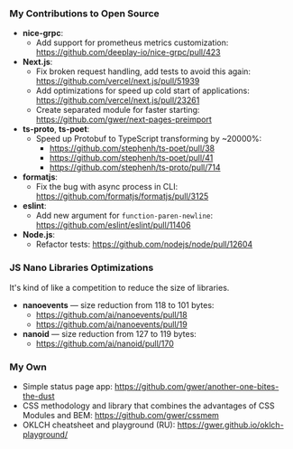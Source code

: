### My Contributions to Open Source
- **nice-grpc**:
  - Add support for prometheus metrics customization: https://github.com/deeplay-io/nice-grpc/pull/423
- **Next.js**:
  - Fix broken request handling, add tests to avoid this again: https://github.com/vercel/next.js/pull/51939
  - Add optimizations for speed up cold start of applications: https://github.com/vercel/next.js/pull/23261
  - Create separated module for faster starting: https://github.com/gwer/next-pages-preimport
- **ts-proto**, **ts-poet**:
  - Speed up Protobuf to TypeScript transforming by ~20000%:
    - https://github.com/stephenh/ts-poet/pull/38
    - https://github.com/stephenh/ts-poet/pull/41
    - https://github.com/stephenh/ts-proto/pull/714
- **formatjs**:
  - Fix the bug with async process in CLI: https://github.com/formatjs/formatjs/pull/3125
- **eslint**:
  - Add new argument for `function-paren-newline`: https://github.com/eslint/eslint/pull/11406
- **Node.js**:
  - Refactor tests: https://github.com/nodejs/node/pull/12604
 
### JS Nano Libraries Optimizations
It's kind of like a competition to reduce the size of libraries.

- **nanoevents** — size reduction from 118 to 101 bytes:
  - https://github.com/ai/nanoevents/pull/18
  - https://github.com/ai/nanoevents/pull/19
- **nanoid** — size reduction from 127 to 119 bytes:
  - https://github.com/ai/nanoid/pull/170

### My Own
- Simple status page app: https://github.com/gwer/another-one-bites-the-dust
- CSS methodology and library that combines the advantages of CSS Modules and BEM: https://github.com/gwer/cssmem
- OKLCH cheatsheet and playground (RU): https://gwer.github.io/oklch-playground/
  
